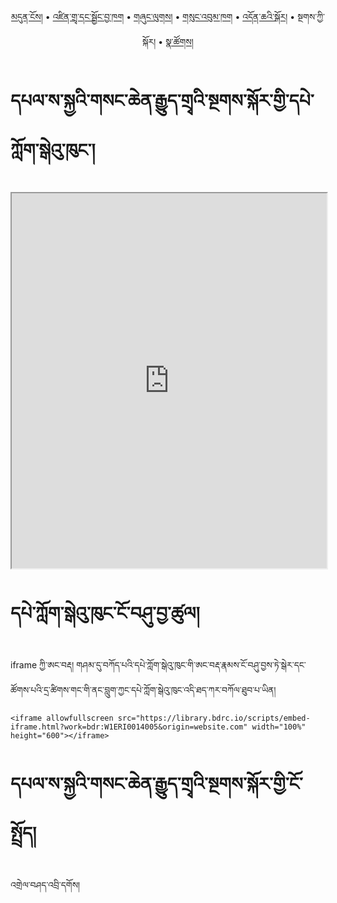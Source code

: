 <p align="center">
  <a href="https://bdrc-reader.github.io/sangchengyudra/">མདུན་ངོས།</a> • <a href="https://bdrc-reader.github.io/sangchengyudra/shadra">འཛིན་གྲྭ་དང་སྦྱོང་བྱ་ཁག</a> • <a href="https://bdrc-reader.github.io/sangchengyudra/shunglug">གཞུང་ལུགས།</a>  • <a href="https://bdrc-reader.github.io/sangchengyudra/sungbum">གསུང་འབུམ་ཁག</a> • <a href="https://bdrc-reader.github.io/sangchengyudra/doncha">འདོན་ཆའི་སྐོར།</a> • <span>སྔགས་ཀྱི་སྐོར།</span> •  <a href="https://bdrc-reader.github.io/sangchengyudra/natsok">སྣ་ཚོགས།</a></p>


# དཔལ་ས་སྐྱའི་གསང་ཆེན་རྒྱུད་གྲྭའི་སྔགས་སྐོར་གྱི་དཔེ་ཀློག་སྒེའུ་ཁུང་།

<iframe allowfullscreen src="https://library.bdrc.io/scripts/embed-iframe.html?work=bdr:W1ERI0014005&origin=http://www.gyudra.com/horn-product" width="100%" height="600"></iframe>

<br>

# དཔེ་ཀློག་སྒེའུ་ཁུང་ངོ་བཤུ་བྱ་ཚུལ།

iframe ཀྱི་ཨང་བརྡ། གཤམ་དུ་བཀོད་པའི་དཔེ་ཀློག་སྒེའུ་ཁུང་གི་ཨང་བརྡ་རྣམས་ངོ་བཤུ་བྱས་ཏེ་སྒེར་དང་ཚོགས་པའི་དྲ་ཚིགས་གང་གི་ནང་བླུག་ཀྱང་དཔེ་ཀློག་སྒེའུ་ཁུང་འདི་ཐད་ཀར་བཀོལ་ཐུབ་པ་ཡིན།

```
<iframe allowfullscreen src="https://library.bdrc.io/scripts/embed-iframe.html?work=bdr:W1ERI0014005&origin=website.com" width="100%" height="600"></iframe>
```

# དཔལ་ས་སྐྱའི་གསང་ཆེན་རྒྱུད་གྲྭའི་སྔགས་སྐོར་གྱི་ངོ་སྤྲོད།

འགྲེལ་བཤད་འབྲི་དགོས།









